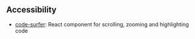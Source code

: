 ## Accessibility

- [code-surfer](https://github.com/pomber/code-surfer): React component for scrolling, zooming and highlighting code